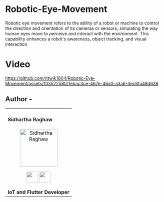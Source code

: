 # Robotic-Eye-Movement
Robotic eye movement refers to the ability of a robot or machine to control the direction and orientation of its cameras or sensors, simulating the way human eyes move to perceive and interact with the environment. This capability enhances a robot's awareness, object tracking, and visual interaction

# Video 
https://github.com/ritwik1804/Robotic-Eye-Movement/assets/103522580/1ebac3ce-467e-46a0-a3a6-3ec6fa48d639

## Author -
<div align="left"> 
  <table>
<tr align="left">
 <td>
   
#### Sidhartha Raghaw
<p align="center">
<img src = "![WhatsApp Image 2023-10-04 at 18 53 56_8775ab89](https://github.com/ritwik1804/Robotic-Eye-Movement/assets/93781577/cf6f2a4a-e07c-4aa7-a0c9-fa67bc2326a3)"  height="120" alt="Sidhartha Raghaw">
</p>
<p align="center">
<a href = "https://github.com/OpSiDop"><img src = "https://www.iconninja.com/files/914/672/909/github-icon.png" width="36" height = "36"/></a>
<a href = "https://instagram.com/int__sid/">
<img src = "https://www.iconninja.com/files/268/699/635/instagram-icon.png" width="36" height="36"/>
</a>
</p>
 <strong>IoT and Flutter Developer<strong>
</td>

